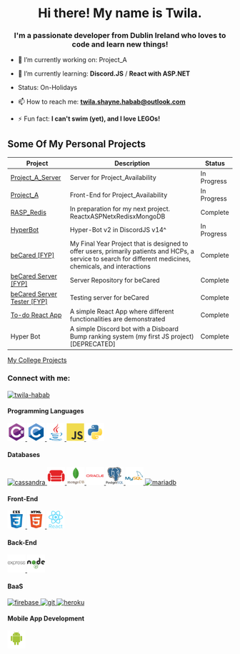 <h1 align="center">Hi there! My name is Twila.</h1>
<h3 align="center">I'm a passionate developer from Dublin Ireland who loves to code and learn new things!</h3>

- 🔭 I’m currently working on: Project_A

- 🌱 I’m currently learning: **Discord.JS** / **React with ASP.NET**

- Status: On-Holidays

- 📫 How to reach me: **twila.shayne.habab@outlook.com**

- ⚡ Fun fact: **I can't swim (yet), and I love LEGOs!**

## Some Of My Personal Projects

|   Project   | Description |   Status    |
| ----------- | ----------- |  ---------- | 
| [Project_A_Server](https://github.com/Hyper-TH/Project_A_Server) | Server for Project_Availability | In Progress 
| [Project_A](https://github.com/Hyper-TH/Project_A) | Front-End for Project_Availability | In Progress 
| [RASP_Redis](https://github.com/Hyper-TH/RASP_Redis) | In preparation for my next project. ReactxASPNetxRedisxMongoDB | Complete
| [HyperBot](https://github.com/Hyper-TH/HyperBot) | Hyper-Bot v2 in DiscordJS v14^ | In Progress
| [beCared [FYP]](https://github.com/Hyper-TH/be-cared)| My Final Year Project that is designed to offer users, primarily patients and HCPs, a service to search for different medicines, chemicals, and interactions  | Complete
| [beCared Server [FYP]](https://github.com/Hyper-TH/be-cared-server)| Server Repository for beCared  | Complete
| [beCared Server Tester [FYP]](https://github.com/Hyper-TH/be-cared-server-tester) | Testing server for beCared | Complete
| [To-do React App](https://github.com/Hyper-TH/to-do) | A simple React App where different functionalities are demonstrated | Complete
| Hyper Bot | A simple Discord bot with a Disboard Bump ranking system (my first JS project) [DEPRECATED] | Complete

[My College Projects](https://github.com/Hyper-TH/College_Projects/tree/master)

<h3 align="left">Connect with me:</h3>
<p align="left">
<a href="https://linkedin.com/in/twila-habab" target="blank"><img align="center" src="https://raw.githubusercontent.com/rahuldkjain/github-profile-readme-generator/master/src/images/icons/Social/linked-in-alt.svg" alt="twila-habab" height="30" width="40" /></a>
</p>

<h4 align="left">Programming Languages</h4>
<p align="left"> 
    <a href="https://www.w3schools.com/cs/" target="_blank" rel="noreferrer"> <img src="https://raw.githubusercontent.com/devicons/devicon/master/icons/csharp/csharp-original.svg" alt="csharp" width="40" height="40"/> </a>
    <a href="https://www.cprogramming.com/" target="_blank" rel="noreferrer"> 
    <img src="https://raw.githubusercontent.com/devicons/devicon/master/icons/c/c-original.svg" alt="c" width="40" height="40"/> </a> 
  <a href="https://www.java.com" target="_blank" rel="noreferrer"> <img src="https://raw.githubusercontent.com/devicons/devicon/master/icons/java/java-original.svg" alt="java" width="40" height="40"/> </a>
 <a href="https://developer.mozilla.org/en-US/docs/Web/JavaScript" target="_blank" rel="noreferrer"> <img src="https://raw.githubusercontent.com/devicons/devicon/master/icons/javascript/javascript-original.svg" alt="javascript" width="40" height="40"/> </a>
  <a href="https://www.python.org" target="_blank" rel="noreferrer"> <img src="https://raw.githubusercontent.com/devicons/devicon/master/icons/python/python-original.svg" alt="python" width="40" height="40"/> </a>
  
<h4 align="left">Databases</h4>  
  <a href="https://cassandra.apache.org/" target="_blank" rel="noreferrer"> <img src="https://www.vectorlogo.zone/logos/apache_cassandra/apache_cassandra-icon.svg" alt="cassandra" width="40" height="40"/> </a> 
  <a href="https://couchdb.apache.org/" target="_blank" rel="noreferrer"> <img src="https://raw.githubusercontent.com/devicons/devicon/0d6c64dbbf311879f7d563bfc3ccf559f9ed111c/icons/couchdb/couchdb-original.svg" alt="couchdb" width="40" height="40"/> </a> 
 <a href="https://www.mongodb.com/" target="_blank" rel="noreferrer"> <img src="https://raw.githubusercontent.com/devicons/devicon/master/icons/mongodb/mongodb-original-wordmark.svg" alt="mongodb" width="40" height="40"/> </a>
 <a href="https://www.oracle.com/" target="_blank" rel="noreferrer"> <img src="https://raw.githubusercontent.com/devicons/devicon/master/icons/oracle/oracle-original.svg" alt="oracle" width="40" height="40"/> </a>
 <a href="https://www.postgresql.org" target="_blank" rel="noreferrer"> <img src="https://raw.githubusercontent.com/devicons/devicon/master/icons/postgresql/postgresql-original-wordmark.svg" alt="postgresql" width="40" height="40"/> </a>
  <a href="https://www.mysql.com/" target="_blank" rel="noreferrer"> <img src="https://raw.githubusercontent.com/devicons/devicon/master/icons/mysql/mysql-original-wordmark.svg" alt="mysql" width="40" height="40"/> </a>
  <a href="https://mariadb.org/" target="_blank" rel="noreferrer"> <img src="https://www.vectorlogo.zone/logos/mariadb/mariadb-icon.svg" alt="mariadb" width="40" height="40"/> </a>

<h4 align="left">Front-End</h4>
  <a href="https://www.w3schools.com/css/" target="_blank" rel="noreferrer"> <img src="https://raw.githubusercontent.com/devicons/devicon/master/icons/css3/css3-original-wordmark.svg" alt="css3" width="40" height="40"/> </a> 
   <a href="https://www.w3.org/html/" target="_blank" rel="noreferrer"> <img src="https://raw.githubusercontent.com/devicons/devicon/master/icons/html5/html5-original-wordmark.svg" alt="html5" width="40" height="40"/> </a>
   <a href="https://reactjs.org/" target="_blank" rel="noreferrer"> <img src="https://raw.githubusercontent.com/devicons/devicon/master/icons/react/react-original-wordmark.svg" alt="react" width="40" height="40"/> </a>

<h4 align="left">Back-End</h4>
  <a href="https://expressjs.com" target="_blank" rel="noreferrer"> <img src="https://raw.githubusercontent.com/devicons/devicon/master/icons/express/express-original-wordmark.svg" alt="express" width="40" height="40"/> </a> 
  <a href="https://nodejs.org" target="_blank" rel="noreferrer"> <img src="https://raw.githubusercontent.com/devicons/devicon/master/icons/nodejs/nodejs-original-wordmark.svg" alt="nodejs" width="40" height="40"/> </a>

<h4 align="left">BaaS</h4>
  <a href="https://firebase.google.com/" target="_blank" rel="noreferrer"> <img src="https://www.vectorlogo.zone/logos/firebase/firebase-icon.svg" alt="firebase" width="40" height="40"/> </a> <a href="https://git-scm.com/" target="_blank" rel="noreferrer"> <img src="https://www.vectorlogo.zone/logos/git-scm/git-scm-icon.svg" alt="git" width="40" height="40"/> </a> 
  <a href="https://heroku.com" target="_blank" rel="noreferrer"> <img src="https://www.vectorlogo.zone/logos/heroku/heroku-icon.svg" alt="heroku" width="40" height="40"/> </a> 

 <h4 align="left">Mobile App Development</h4>
   <a href="https://developer.android.com" target="_blank" rel="noreferrer"> 
    <img src="https://raw.githubusercontent.com/devicons/devicon/master/icons/android/android-original-wordmark.svg" alt="android" width="40" height="40"/> </a> 
    


